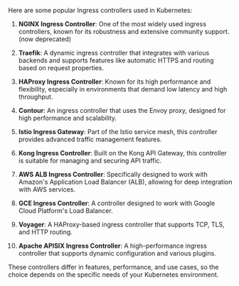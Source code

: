 Here are some popular Ingress controllers used in Kubernetes:

1. **NGINX Ingress Controller**: One of the most widely used ingress controllers, known for its robustness and extensive community support. (now deprecated)

2. **Traefik**: A dynamic ingress controller that integrates with various backends and supports features like automatic HTTPS and routing based on request properties.

3. **HAProxy Ingress Controller**: Known for its high performance and flexibility, especially in environments that demand low latency and high throughput.

4. **Contour**: An ingress controller that uses the Envoy proxy, designed for high performance and scalability.

5. **Istio Ingress Gateway**: Part of the Istio service mesh, this controller provides advanced traffic management features.

6. **Kong Ingress Controller**: Built on the Kong API Gateway, this controller is suitable for managing and securing API traffic.

7. **AWS ALB Ingress Controller**: Specifically designed to work with Amazon's Application Load Balancer (ALB), allowing for deep integration with AWS services.

8. **GCE Ingress Controller**: A controller designed to work with Google Cloud Platform's Load Balancer.

9. **Voyager**: A HAProxy-based ingress controller that supports TCP, TLS, and HTTP routing.

10. **Apache APISIX Ingress Controller**: A high-performance ingress controller that supports dynamic configuration and various plugins.

These controllers differ in features, performance, and use cases, so the choice depends on the specific needs of your Kubernetes environment.
